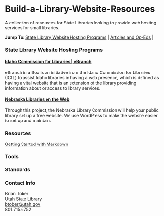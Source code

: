 # Build-a-Library-Website-Resources

A collection of resources for State Libraries looking to provide web hosting services for small libraries.

**Jump To**: [State Library Website Hosting Programs](#state-library-website-hosting-programs) | [Articles and Op-Eds](#articles-and-op-eds) |

### State Library Website Hosting Programs
#### [Idaho Commission for Libraries | eBranch](https://ebranch.lili.org/)
eBranch in a Box is an initiative from the Idaho Commission for Libraries (ICfL) to assist Idaho libraries in having a web presence, which is defined as having a vital website that is an extension of the library providing information about or access to library services.
#### [Nebraska Libraries on the Web](https://libraries.ne.gov/projectblog/)
Through this project, the Nebraska Library Commission will help your public library set up a free website. We use WordPress to make the website easier to set up and maintain.



### Resources
[Getting Started with Markdown](https://github.com/fefong/markdown_readme#getting-started-with-markdown)



### Tools


### Standards


### Contact Info
Brian Tober  
Utah State Library  
btober@utah.gov  
801.715.6752  
